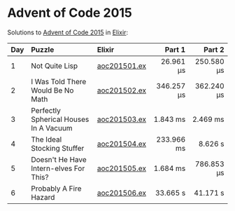 # Advent of Code 2015

Solutions to [Advent of Code 2015](https://adventofcode.com/2015/) in [Elixir](https://elixir-lang.org/):

| Day  | Puzzle                                 | Elixir                                                                 |     Part 1 |     Part 2 |
| :--- | :------------------------------------- | :--------------------------------------------------------------------- | ---------: | ---------: |
| 1    | Not Quite Lisp                         | [aoc201501.ex](01_not_quite_lisp/aoc201501.ex)                         |  26.961 µs | 250.580 µs |
| 2    | I Was Told There Would Be No Math      | [aoc201502.ex](02_i_was_told_there_would_be_no_math/aoc201502.ex)      | 346.257 µs | 362.240 µs |
| 3    | Perfectly Spherical Houses In A Vacuum | [aoc201503.ex](03_perfectly_spherical_houses_in_a_vacuum/aoc201503.ex) |   1.843 ms |   2.469 ms |
| 4    | The Ideal Stocking Stuffer             | [aoc201504.ex](04_the_ideal_stocking_stuffer/aoc201504.ex)             | 233.966 ms |    8.626 s |
| 5    | Doesn't He Have Intern-elves For This? | [aoc201505.ex](05_doesnt_he_have_intern-elves_for_this/aoc201505.ex)   |   1.684 ms | 786.853 µs |
| 6    | Probably A Fire Hazard                 | [aoc201506.ex](06_probably_a_fire_hazard/aoc201506.ex)                 |   33.665 s |   41.171 s |
